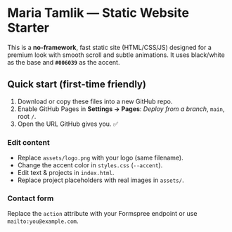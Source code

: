 # Maria Tamlik — Static Website Starter


This is a **no‑framework**, fast static site (HTML/CSS/JS) designed for a premium look with smooth scroll and subtle animations. It uses black/white as the base and **`#006039`** as the accent.


## Quick start (first‑time friendly)
1. Download or copy these files into a new GitHub repo.
2. Enable GitHub Pages in **Settings → Pages**: *Deploy from a branch*, `main`, root `/`.
3. Open the URL GitHub gives you. ✅


### Edit content
- Replace `assets/logo.png` with your logo (same filename).
- Change the accent color in `styles.css` (`--accent`).
- Edit text & projects in `index.html`.
- Replace project placeholders with real images in `assets/`.


### Contact form
Replace the `action` attribute with your Formspree endpoint or use `mailto:you@example.com`.
